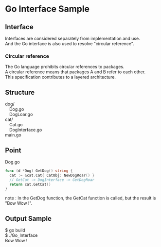 # Go Interface Sample

## Interface
Interfaces are considered separately from implementation and use.  
And the Go interface is also used to resolve "circular reference".  

### Circular reference
The Go language prohibits circular references to packages.  
A circular reference means that packages A and B refer to each other.  
This specification contributes to a layered architecture.  

## Structure
dog/  
&ensp;&ensp;Dog.go  
&ensp;&ensp;DogLoar.go  
cat/  
&ensp;&ensp;Cat.go  
&ensp;&ensp;DogInterface.go  
main.go  

## Point
Dog.go  
 
```Go
func (d *Dog) GetDog() string {  
  cat := &cat.Cat{ CatObj: NewDogRoar() }  
  // GetCat -> DogInterface -> GetDogRoar
  return cat.GetCat()   
} 
```
note : In the GetDog function, the GetCat function is called, but the result is "Bow Wow !". 

## Output Sample
$ go build  
$ ./Go_Interface   
Bow Wow !  

